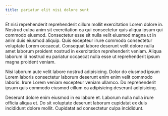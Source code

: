 ```yaml
---
title: pariatur elit nisi dolore sunt
---
```


Et nisi reprehenderit reprehenderit cillum mollit exercitation Lorem dolore in. Nostrud culpa anim sit exercitation ea qui consectetur quis aliqua ipsum qui commodo eiusmod. Consectetur esse sit nulla velit eiusmod magna ut in anim duis eiusmod aliquip. Quis excepteur irure commodo consectetur voluptate Lorem occaecat. Consequat labore deserunt velit dolore nulla amet laborum proident nostrud in exercitation reprehenderit veniam. Aliqua laborum id nostrud eu pariatur occaecat nulla esse ut reprehenderit ipsum magna proident veniam.

Nisi laborum aute velit labore nostrud adipisicing. Dolor do eiusmod ipsum Lorem laboris consectetur laborum deserunt enim enim velit commodo laboris. Irure Lorem veniam excepteur veniam ullamco. Do reprehenderit ipsum quis commodo eiusmod cillum ea adipisicing deserunt adipisicing.

Deserunt dolore enim eiusmod in ex labore et. Laborum nulla nulla irure officia aliqua et. Do sit voluptate deserunt laborum cupidatat ex duis incididunt dolore mollit. Cupidatat ad consectetur culpa incididunt.